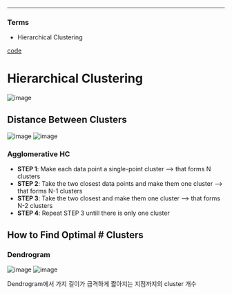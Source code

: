 ****
### Terms
- Hierarchical Clustering

[code](https://github.com/EricChoii/ai-boot-camp/blob/main/ai/unsupervised-learning/clustering/codes/hierarchical_clustering.ipynb)

# Hierarchical Clustering
![image](https://user-images.githubusercontent.com/39285147/178683601-7888f796-67e2-4b36-87dc-94152059b69e.png)

## Distance Between Clusters
![image](https://user-images.githubusercontent.com/39285147/178683249-e795538b-4c26-43fb-99d7-17f72e8a5c12.png)
![image](https://user-images.githubusercontent.com/39285147/178691023-037c228e-2253-46df-a359-17a70d51ef61.png)

### Agglomerative HC
- **STEP 1**: Make each data point a single-point cluster --> that forms N clusters
- **STEP 2**: Take the two closest data points and make them one cluster --> that forms N-1 clusters
- **STEP 3**: Take the two closest and make them one cluster --> that forms N-2 clusters
- **STEP 4**: Repeat STEP 3 untill there is only one cluster

## How to Find Optimal # Clusters
### Dendrogram
![image](https://user-images.githubusercontent.com/39285147/178686508-07b5caac-8888-42f4-8546-2e66fa4ea5d4.png)
![image](https://user-images.githubusercontent.com/39285147/178688136-a9be3518-e380-4613-aa38-cd2fbd668942.png)

Dendrogram에서 가지 길이가 급격하게 짧아지는 지점까지의 cluster 개수
